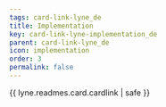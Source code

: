 ```yaml
---
tags: card-link-lyne_de
title: Implementation
key: card-link-lyne-implementation_de
parent: card-link-lyne_de
icon: implementation
order: 3
permalink: false  
---
```

{{ lyne.readmes.card.cardlink | safe }}



